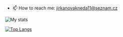 - 📫 How to reach me: jirkanovakneda11@seznam.cz

![My stats](https://github-readme-stats.vercel.app/api?username=TaraJura&show_icons=true&theme=github_dark)

[![Top Langs](https://github-readme-stats.vercel.app/api/top-langs/?username=TaraJura&hide_progress=true)](https://github.com/TaraJura/github-readme-stats)
